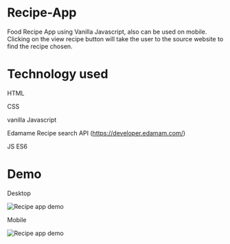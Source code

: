 # Recipe-App
Food Recipe App using Vanilla Javascript, also can be used on mobile. Clicking on the view recipe button will take the user to the source website to find the recipe chosen.

# Technology used
HTML

CSS

vanilla Javascript

Edamame Recipe search API (https://developer.edamam.com/)

JS ES6

# Demo
Desktop

![Recipe app demo](https://media.giphy.com/media/KBITdT51Pi2wgTpNW7/giphy.gif)

Mobile

![Recipe app demo](https://media.giphy.com/media/caWdOQgMPl0jpioXC0/giphy.gif)
